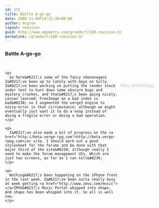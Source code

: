 ```yaml
---
id: 171
title: Battle A-go-go
date: 2008-11-04T14:32:30+00:00
author: mcgrue
layout: revision
guid: http://www.egometry.com/gruedorf/168-revision-3/
permalink: /gruedorf/168-revision-3/
---
```

### Battle A-go-go

 

<div style="float: right; padding: 4px; margin: 4px;">
  <br /> <span style="color: silver; font-size: -1;"></p> 
  
  <p>
    Woo, technology.</span></div> 
    
    <p>
      So here&#8217;s some of the fancy shenanegans I&#8217;ve been up to lately with Gayo on Sully. I&#8217;ve been working on putting the render stack under test to hunt down some obscure bugs and mystery crashes, and that&#8217;s been going nicely. Lesson learned: FreeImage on a bad index is bad&#8230; so I augmented the verge3 engine to noisy-error in that circumstance: although we might eventually just want it to do a noop instead of doing a fragile error or doing a bad operation.
    </p>
    
    <p>
      I&#8217;ve also made a bit of progress on the <a href="http://beta.verge-rpg.com">http://beta.verge-rpog.com</a> site. I should work out a good stylesheet for the forums and be done with that major third of the site&#8230; although really I need to make the forum management UIs. Which are just two screens, as far as I can tell&#8230;
    </p>
    
    <p>
      Nothing&#8217;s been happening on the iPhone front in the last week. I&#8217;ve been sorta really busy at week getting <a href="http://www.imvu.com/music"></a>IMVU&#8217;s Music Portal whipped into shape. And shape has been whipped into it. So all is well now.
    </p>